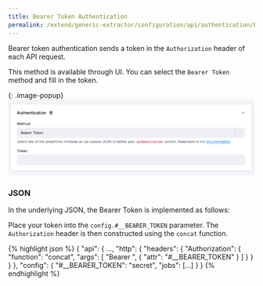 ```yaml
---
title: Bearer Token Authentication
permalink: /extend/generic-extractor/configuration/api/authentication/bearer_token/
---
```


Bearer token authentication sends a token in the `Authorization` header of each API request.

This method is available through UI. You can select the `Bearer Token` method and fill in the token.

{: .image-popup}
![img.png](/extend/generic-extractor/configuration/api/authentication/bearer.png)



### JSON

In the underlying JSON, the Bearer Token is implemented as follows:

Place your token into the `config.#__BEARER_TOKEN` parameter. The `Authorization` header is then constructed using the `concat` function.

{% highlight json %}
{
    "api": {
        ...,
        "http": {
      "headers": {
        "Authorization": {
          "function": "concat",
          "args": [
            "Bearer ",
            {
              "attr": "#__BEARER_TOKEN"
            }
          ]
        }
      }
    }
    },
    "config": {
       "#__BEARER_TOKEN": "secret",
       "jobs": [...]
    }
}
{% endhighlight %}

